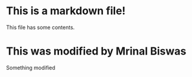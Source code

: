 # This is a markdown file!

This file has some contents.

# This was modified by Mrinal Biswas

Something modified
